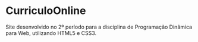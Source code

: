 # CurriculoOnline
Site desenvolvido no 2º período para a disciplina de Programação Dinâmica para Web, utilizando HTML5 e CSS3.

